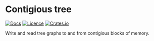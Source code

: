 # Contigious tree

[![Docs](https://docs.rs/contigious-tree/badge.svg)](https://docs.rs/contigious-tree/)
[![Licence](https://img.shields.io/crates/l/contigious-tree)](https://github.com/pacman82/contigious-tree/blob/main/License)
[![Crates.io](https://img.shields.io/crates/v/contigious-tree)](https://crates.io/crates/contigious-tree)

Write and read tree graphs to and from contigious blocks of memory.